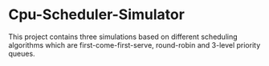 # Cpu-Scheduler-Simulator
This project contains three simulations based on different scheduling algorithms which are first-come-first-serve, round-robin and 3-level priority queues.
